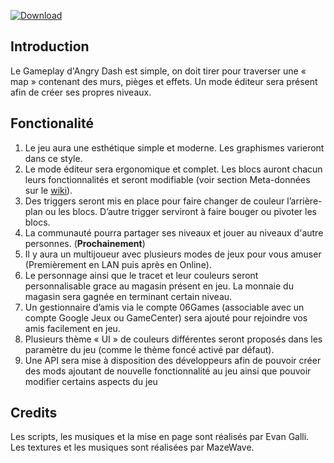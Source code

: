 [![Download](https://img.shields.io/badge/T%C3%A9l%C3%A9chargement--white.svg?longCache=true&style=for-the-badge&colorB=808080&colorA=696969)](https://06games.ddns.net:8888/06Games/Angry_Dash/releases)

## Introduction
Le Gameplay d'Angry Dash est simple, on doit tirer pour traverser une « map » contenant des murs, pièges et effets.
Un mode éditeur sera présent afin de créer ses propres niveaux. <br/>

## Fonctionalité
1. Le jeu aura une esthétique simple et moderne. Les graphismes varieront dans ce style.
2. Le mode éditeur sera ergonomique et complet. Les blocs auront chacun leurs fonctionnalités et seront modifiable (voir section Meta-données sur le [wiki](https://06games.ddns.net:8888/06Games/Angry_Dash/wiki/Méta-Données)). 
3. Des triggers seront mis en place pour faire changer de couleur l’arrière-plan ou les blocs. D’autre trigger serviront à faire bouger ou pivoter les blocs.
4. La communauté pourra partager ses niveaux et jouer au niveaux d'autre personnes. (**Prochainement**)
5. Il y aura un multijoueur avec plusieurs modes de jeux pour vous amuser (Premièrement en LAN puis après en Online).
6. Le personnage ainsi que le tracet et leur couleurs seront personnalisable grace au magasin présent en jeu. La monnaie du magasin sera gagnée en terminant certain niveau.
7. Un gestionnaire d’amis via le compte 06Games (associable avec un compte Google Jeux ou GameCenter) sera ajouté pour rejoindre vos amis facilement en jeu.
8. Plusieurs thème « UI » de couleurs différentes seront proposés dans les paramètre du jeu (comme le thème foncé activé par défaut).
9. Une API sera mise à disposition des développeurs afin de pouvoir créer des mods ajoutant de nouvelle fonctionnalité au jeu ainsi que pouvoir modifier certains aspects du jeu

## Credits
Les scripts, les musiques et la mise en page sont réalisés par Evan Galli. <br/>
Les textures et les musiques sont réalisées par MazeWave. <br/>
